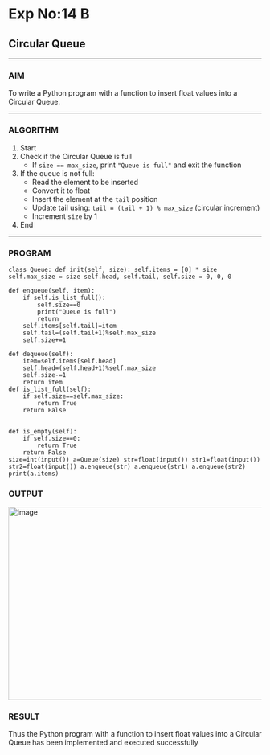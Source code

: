 # Exp No:14 B 
## Circular Queue 
---

### AIM  
To write a Python program with a function to insert float values into a Circular Queue.

---

### ALGORITHM

1. Start  
2. Check if the Circular Queue is full  
   - If `size == max_size`, print `"Queue is full"` and exit the function  
3. If the queue is not full:  
   - Read the element to be inserted  
   - Convert it to float  
   - Insert the element at the `tail` position  
   - Update tail using: `tail = (tail + 1) % max_size` (circular increment)  
   - Increment `size` by 1  
4. End

---

### PROGRAM

```
class Queue: def init(self, size): self.items = [0] * size self.max_size = size self.head, self.tail, self.size = 0, 0, 0

def enqueue(self, item):
    if self.is_list_full():
        self.size==0
        print("Queue is full")
        return
    self.items[self.tail]=item
    self.tail=(self.tail+1)%self.max_size
    self.size+=1
        
def dequeue(self):
    item=self.items[self.head]
    self.head=(self.head+1)%self.max_size
    self.size-=1
    return item
def is_list_full(self):
    if self.size==self.max_size:
        return True
    return False
    

def is_empty(self):
    if self.size==0:
        return True
    return False
size=int(input()) a=Queue(size) str=float(input()) str1=float(input()) str2=float(input()) a.enqueue(str) a.enqueue(str1) a.enqueue(str2) print(a.items)

```

### OUTPUT
<img width="645" height="384" alt="image" src="https://github.com/user-attachments/assets/c68f4a36-a787-4aaa-82d5-6bdbf0868f2f" />


### RESULT
Thus the Python program with a function to insert float values into a Circular Queue has been implemented and executed successfully
